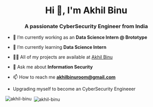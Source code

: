 <h1 align="center">Hi 👋, I'm Akhil Binu</h1>
<h3 align="center">A passionate CyberSecurity Engineer from India</h3>

- 🔭 I’m currently working as an **Data Science Intern @ Brototype**

- 🌱 I’m currently learning **Data Science Intern**

- 👨‍💻 All of my projects are available at [Akhil Binu](https://akhilbinu.onrender.com/)

- 💬 Ask me about **Information Security**

- 📫 How to reach me **akhilbinuroom@gmail.com**

- Upgrading myself to become an CyberSecurity Engineeer




 

<p><img align="left" src="https://github-readme-stats.vercel.app/api/top-langs?username=akhil-binu&show_icons=true&locale=en&layout=compact" alt="akhil-binu" /></p>

<p>&nbsp;<img align="center" src="https://github-readme-stats.vercel.app/api?username=akhil-binu&show_icons=true&locale=en" alt="akhil-binu" /></p>

